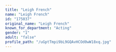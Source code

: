 ```yaml
---
title: "Leigh French"
name: "Leigh French"
id: "175037"
original_name: "Leigh French"
known_for_department: "Acting"
gender: "1"
adult: "false"
profile_path: "/uGptTmpi9bL9GQAvHCOd0wW18xq.jpg"
---
```

